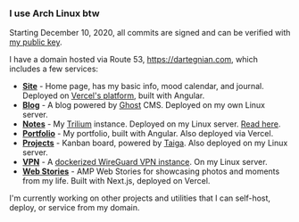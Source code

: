 ### I use Arch Linux btw

Starting December 10, 2020, all commits are signed and can be verified with [my public key](public_key.asc?raw=true).

I have a domain hosted via Route 53, https://dartegnian.com, which includes a few services:

- [**Site**](https://dartegnian.com) - Home page, has my basic info, mood calendar, and journal. Deployed on [Vercel's platform](https://vercel.com/), built with Angular.
- [**Blog**](https://blog.dartegnian.com) - A blog powered by [Ghost](https://ghost.org/) CMS. Deployed on my own Linux server.
- [**Notes**](https://notes.dartegnian.com) - My [Trilium](https://github.com/zadam/trilium) instance. Deployed on my Linux server. [Read here](https://notes.dartegnian.com/share/about).
- [**Portfolio**](https://portfolio.dartegnian.com) - My portfolio, built with Angular. Also deployed via Vercel.
- [**Projects**](https://projects.dartegnian.com) - Kanban board, powered by [Taiga](https://www.taiga.io/). Also deployed on my Linux server.
- [**VPN**](https://wg.dartegnian.com) - A [dockerized WireGuard VPN instance](https://hub.docker.com/r/dartegnian/wg-easy-m3). On my Linux server.
- [**Web Stories**](https://stories.dartegnian.com) - AMP Web Stories for showcasing photos and moments from my life. Built with Next.js, deployed on Vercel.

I'm currently working on other projects and utilities that I can self-host, deploy, or service from my domain.

<!--
<img src="/github-metrics.svg" alt="Metrics" width="100%">
-->
 
